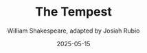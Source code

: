 ---
title: The Tempest
author: William Shakespeare, adapted by Josiah Rubio
slug: tempest
subheader: ""
subheader: ""
description: 
  - "Prospero, a once renowned noble and artist, and his daughter Miranda are stranded on a deserted island, accompanied only by Prospero’s magical powers and magical servants Ariel and Caliban. To enact revenge against his traitorous brother Antonio, Prospero shipwrecks a boat full of nobles onto his island. In the storm the young Prince Ferdinand is separated from the group, in his haze he stumbles upon Miranda, and the two fall in love (much to the chagrin of Prospero). Meanwhile Caliban pressures the nobles’ servants Stephano and Trinculo to kill Prospero and take over the island. As all of this happens Prospero tries in vain to keep control over his domain. Magic abounds, time slips and falls, and ultimately no one is completely sure what is real."
  - <strong>Performances are free and will begin at 6:30pm on Thursday, May 15th; Friday, May 16th; and Saturday, May 17 in the <a href="https://maps.app.goo.gl/21PhQFkRyXSaDKbv5"> Logan Center Courtyard </a>. In case of rain, the show will take place in <a href="https://maps.app.goo.gl/SMNJzmAyPPqnRtpR9">Logan Theater East</a>.</strong> Bring a blanket or tarp if you'd like!
  - "Tickets are free and not required, but can be found [here](https://uchicago-student-orgs.myshopify.com/collections/university-theater-ut/products/the-tempest)"

tickets_link:
roles:
  Cast:
    - role: "Prospero"
      name: "Emma Beane"
      bio: "is a second-year physics major. This is her second University Theater show, after being a part of Troilus and Cressida (Cressida) in the winter quarter. She is super excited to be back for another show, and intrigued about performing outdoors for the first time. Off the stage she enjoys reading, music, and uncovering the secrets of the universe (astronomy research). "
    - role: "Ariel"
      name: "Lauren Dockman"
      bio: "is a first-year performing in her second show with UT. She appeared previously in If/Then (Chorus). Outside UT, her theater experience includes A Midsummer Night’s Dream (Puck), Radium Girls (Irene), and The Prom (Mrs. Greene). If stranded on a desert island, she would bring her books, paints, and an endless supply of potato chips. She is grateful to everyone who has worked hard to bring The Tempest to life, and hopes you enjoy the show!"
    - role: "Miranda"
      name: "Maya Bond"
      bio: "is a first year and is super excited to be playing the only woman in this show. Though you may have previously seen her as a British math genius, a mother of a dog-child-puppy-boy, or a vampire-loving-truck-driver, she cannot wait to finish off this year of acting as the girl who’s only ever seen two men. Big thanks to the whole cast and crew of The Tempest for all their hard work this spring. Enjoy the show! "
    - role: "Caliban"
      name: "Daniel Erani"
      bio: "is a first year biochemistry major. He was previously in The Arsonists (Gordon Biedermann) in fall quarter. "
    - role: "Ferdinand"
      name: "Giancarlo Beritela"
      bio: "stopped filling out bio forms in Fall 2024. We are unsure if this is a political statement or personal choice."
    - role: "Antonio"
      name: "Lekha Masoudi "
      bio: is a third year majoring in History with a minor in Biology. She has previously acted with UT in The Arsonists (Fireman Leader), Richard III (Edward IV/Catesby) and Cassandra (Cassandra). Outside of theatre, she dances with University Ballet and enjoys thrifting and haunting the library stacks. Her favorite jazz album is Ethiopiques Vol 4 by Mulatu Astatke (a woman in male manipulator-dominated fields). "
    - role: "Sebastian"
      name: "Honor Torrance "
      bio: "is an English Literature student in the MAPH program, and as an undergraduate she served a three-year term on the Dean’s Men board as Arts Chair! Honor was last seen onstage this year serving prophecies, insults, and concerning quantities of hard drinks as the Narrator, Cassandra, and Helen in Troilus and Cressida (Winter 2025), and eating hearts in the marketplace as Beatrice in Much Ado About Nothing (Autumn 2024). Her other previous - roles have included Peaseblossom/Robin Starveling (A Midsummer Night’s Dream, Spring 2024), Tranio (Taming of the Shrew, Autumn 2023), and Maria (Twelfth Night, Spring 2023), as well as co-directing Richard III (Winter 2024). Honor is so grateful to have had such a wonderful four years with the Dean’s Men; it may be true that “parting is such sweet sorrow,” but just as true as Shakespeare’s own words is that “once a Dean’s Man, always a Dean’s Man.” Honor’s favorite jazz album is Ella Fitzgerald’s Swingin’ Christmas!"
    - role: "Alonso"
      name: "Alex Flores"
      bio: "is a third year majoring in molecular engineering. He is playing Alonso and has previously played Policeman/Doctor of Philosophy in The Arsonists (F24). Alex doesn’t listen to a ton of jazz; he likes metal and classical music."
    - role: "Gonzalo"
      name: "Robert Stimpson"
      bio: ""
    - role: "Stephano"
      name: "Kassie Rivera"
      bio: "is a fourth year Psychology & Gender/Sexuality Studies major. During the last four years you might have seen him involved in a great many UT shows, some of which include: Troilus and Cressida (Achilles/Priam), A Midsummer Night’s Dream (Fairy/Hippolyta), and Cassandra (Director). Regardless though, he’s very excited for this, his last show ever, and for the opportunity to do theater for the last time with his very good friends Josiah and Lucy, whom he loves very much. They’ve given him the chance to embrace his truest self onstage and he couldn’t be happier (his truest self being an alcoholic menace who causes problems and then tries to flirt his way out of them of course). Anyway, Kassie’s favorite jazz album is a little niche thing called “White Guy Saves Jazz” you should check it out!"
    - role: "Trinculo"
      name: "Claudia Sturgell"
      bio: "is so excited to be a part of her second production with the Dean’s Men (and first as an official Dean’s man)! She has previously performed as Hector in Troilus and Cressida, and is currently a MAPH student with a focus in Classics. Her favorite jazz album is Everything I Know About Love by Laufey (or anything by Will Wood if he counts)."
    - role: "Spirit & Boatswain"
      name: "Oliver Zajac"
      bio: "is a second year political science and CEGU major. He has previously worked on A Midsummer Night's Dream (Titania), Troilus and Cressida (Dramaturg), and as a curator for Theater[24]. He is proud to portray a character so close to his identity, as an insolent noisemaker and bawling, blasphemous, incharitable dog."
  Production Staff:
    - role: "Co-Director"
      name: "Lucy Whitehead"
      bio: "is a second-year TAPS and Public Policy Major. She is so excited for everyone to see the amazing work the Tempest cast and crew have put into this production! She has previously worked on Arcadia (Asst.Dir.), After Hours (SM), A Midsummer Night’s Dream (ASM), The Ballad of Oedipus (ASM), and The Taming of the Shrew (APM). Her favorite jazz album is “The Harmony of Difference” by Kamansi Washington (and by the end of the show it’ll be yours too)."
    - role: "Co-director"
      name: "Josiah Rubio"
      bio: "is a second year TAPS major (and maybe education minor??). They have previously worked on RIchard III (Hastings/Tyrrel), A Midsummer Night's Dream (Flute/Mote), The Arsonists (Fireman), Troilus and Cressida (Assistant Director), as well as various - roles in Theater [24], including props designer, Trisha Paytas, and now a Curator. Their life's goal is to one day eat a sandwich, they wish to be remembered for the way they ate said sand wich, and their favourite jazz album is Harmony of Difference by Kamasi Washington. "
    - role: "Choreographer"
      name: "Piper Megellas"
      bio: "is a second year biology major. She is so excited to be working on her first UT show! Her previous choreography credits include pieces in UChicago Maya's 2025 show, After Hours and 2024 shows, Haiku and From the Past. She has danced in various UChicago Maya shows and recently appeared in the University Ballet's production of Coppélia."
    - role: "Dramaturg"
      name: "Jo Selmeczy"
      bio: ""
    - role: "Production Manager"
      name: "Alasdair Dodd"
      bio: "is a third year East Asian Languages & Civilizations and Religious Studies major. He has previously worked on Troilus and Cressida (Co-PM), The Arsonists (Lighting Designer), A Midsummer Night's Dream (Stage Manager), and Falsettos (Lighting Designer). "
    - role: "Stage Manager"
      name: "Linden Martin"
      bio: "is a first year Linguistics and German major. They assistant stage managed Arcadia in the fall, and their favorite storm is the 2010 Nashville flood. Outside of theatre, you can find them on the rugby field!"
    - role: "Scenic Designer"
      name: "Elisa Gao"
      bio: "is a second-year Astrophysics and TAPS major. She began working with UT as an Assistant Costume Designer for Falsettos. The Duchess of York and the Lord Mayor of London (Richard III) were proud to see her return to the FXK Theatre, contributing Costume/Props/Scenic work for Royal Flush and serving as Assistant Scenic Designer for Troilus and Cressida—all without needing to scream at her violent son. She is also the Costume Designer for 35mm: A Musical Exhibition this quarter. Additionally, she is a Costume Coordinator for UBallet and a Quasimodo at Rockefeller Chapel, whose goal is to ring as little atonal music as possible."
    - role: "Props Designer"
      name: "Jessica Washington"
      bio: ""
    - role: "Co-Costume Designer"
      name: "Tori Ogiste"
      bio: ""
    - role: "Co-Costume Designer"
      name: "Ky Cruz"
      bio: ""
    - role: "Sound Designer"
      name: "Sam Doepker"
      bio: "is a third year Computer Science major. All of their previous UT work has been in the sound department as a part of 35mm, The Arsonists, A Midsummer Night's Dream (Dean's Men), Falsettos, and The Laramie Project. This is their second Dean's Men show and the second outdoor show they've designed in college! "
    - role: "Assistant Production Manager & Pre-Prod SM"
      name: "Elias Buttress"
      bio: ""
    - role: "Assistant Stage Manager"
      name: "Madddie Mathes"
      bio: ""
    - role: "Assistant Sound & Assistant Scenic"
      name: "Remi Chin"
      bio: "is a first year MAAD and Business Economics major. They have previously worked on If/Then, a UT musical, as an Assistant Stage Manager. They enjoyed working on The Tempest and look forward to many more productions in the next few years!"
    - role: "Committee Liaison"
      name: "Kelly Mao"
      bio: ""

layout: show-info
year: 2025
quarter: spring
week: 8
location: Logan Center Courtyard
location_link: https://maps.app.goo.gl/21PhQFkRyXSaDKbv5
season: 2024-2025 Shows
date: 2025-05-15

audition_contact: 
  - name: Linden Martin
    email: lindenmartin@uchicago.edu
    role: Stage Manager
production_contact:
  - name: Josiah Rubio
    email: rubioj@uchicago.edu
    role: Co-Director
  - name: Lucy Whitehead
    email: lucyaza@uchicago.edu
    role: Co-Director
  - name: Alasdair Dodd
    email: alasdair@uchicago.edu
    role: Production Manager
signup_link: https://docs.google.com/document/d/1EIQKtvH3PSQ6xR_cK4IKtsFS4rKX6XeZ-Il6FzjpMn0/edit?usp=drive_link
sides_link: https://docs.google.com/document/d/10xmprSyiov3iVTX3_aEd_H1vDzcYK4oLZfiADJ9e_qs/edit?usp=drive_link
other_links:
  Audition Info: https://drive.google.com/drive/folders/1_E1WDWlMMSmFBzqF16V_je_nJrvQf4aC?usp=drive_link
---